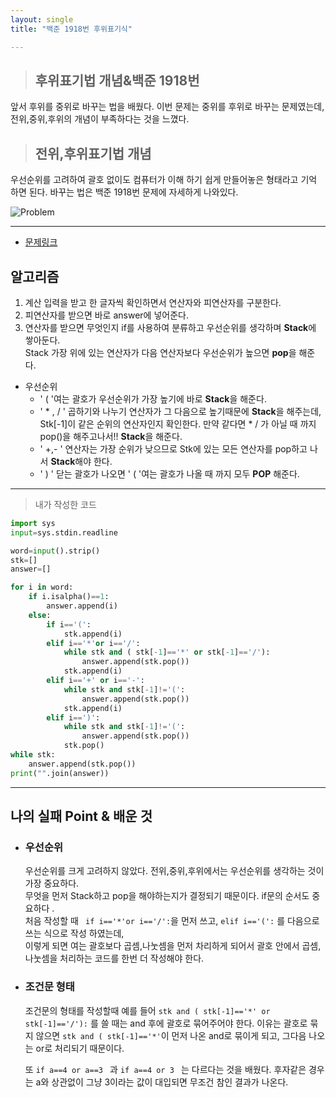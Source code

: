 ```yaml
---
layout: single
title: "백준 1918번 후위표기식"

---
```

>## 후위표기법 개념&백준 1918번

앞서 후위를 중위로 바꾸는 법을 배웠다. 이번 문제는 중위를 후위로 바꾸는 문제였는데, 전위,중위,후위의 개념이 부족하다는 것을 느꼈다. 

>## 전위,후위표기법 개념
우선순위를 고려하여 괄호 없이도 컴퓨터가 이해 하기 쉽게 만들어놓은 형태라고 기억 하면 된다. 바꾸는 법은 백준 1918번 문제에 자세하게 나와있다. 


![Problem](https://github.com/BlackHan26/BlackHan26.github.io/blob/master/1.png)
   
___

* [문제링크](https://www.acmicpc.net/problem/1918)


## 알고리즘

1. 계산 입력을 받고 한 글자씩 확인하면서 연산자와 피연산자를 구분한다.
2. 피연산자를 받으면 바로 answer에 넣어준다.
3. 연산자를 받으면 무엇인지 if를 사용하여 분류하고 우선순위를 생각하며 **Stack**에 쌓아둔다.   
   Stack 가장 위에 있는 연산자가 다음 연산자보다 우선순위가 높으면 **pop**을 해준다.
* 우선순위
   *  ' ( '여는 괄호가 우선순위가 가장 높기에 바로 **Stack**을 해준다.
   *  ' * , / ' 곱하기와 나누기 연산자가 그 다음으로 높기때문에 **Stack**을 해주는데, Stk[-1]이 같은 순위의 연산자인지 확인한다. 만약 같다면 * / 가 아닐 때 까지 pop()을 해주고나서!! **Stack**을 해준다. 
   *  ' +,- ' 연산자는 가장 순위가 낮으므로 Stk에 있는 모든 연산자를 pop하고 나서 **Stack**해야 한다. 
   *  ' ) ' 닫는 괄호가 나오면 ' ( '여는 괄호가 나올 때 까지 모두 **POP** 해준다. 
___

> 내가 작성한 코드

``` py
import sys
input=sys.stdin.readline

word=input().strip()
stk=[]
answer=[]

for i in word:
    if i.isalpha()==1:
        answer.append(i)
    else:
        if i=='(':
            stk.append(i)
        elif i=='*'or i=='/':
            while stk and ( stk[-1]=='*' or stk[-1]=='/'):
                answer.append(stk.pop())
            stk.append(i)         
        elif i=='+' or i=='-':
            while stk and stk[-1]!='(':
                answer.append(stk.pop())
            stk.append(i)
        elif i==')':
            while stk and stk[-1]!='(':
                answer.append(stk.pop())
            stk.pop()
while stk:
    answer.append(stk.pop())
print("".join(answer))
```

___

## 나의 실패 Point & 배운 것 

* ### 우선순위
   우선순위를 크게 고려하지 않았다. 전위,중위,후위에서는 우선순위를 생각하는 것이 가장 중요하다.   
   무엇을 먼저 Stack하고 pop을 해야하는지가 결정되기 때문이다. 
   if문의 순서도 중요하다 .   
   처음 작성할 때 ` if i=='*'or i=='/':`을 먼저 쓰고, `elif i=='(':` 를  다음으로 쓰는 식으로 작성 하였는데,   
   이렇게 되면 여는 괄호보다 곱셈,나눗셈을 먼저 차리하게 되어서 괄호 안에서 곱셈,나눗셈을 처리하는 코드를 한번 더 작성해야 한다. 

* ### 조건문 형태
   조건문의 형태를 작성할때 예를 들어 `stk and ( stk[-1]=='*' or stk[-1]=='/'):` 를 쓸 때는 and 후에 괄호로 묶어주어야 한다. 이유는 괄호로 묶지 않으면 `stk and ( stk[-1]=='*'`이 먼저 나온 and로 묶이게 되고, 그다음 나오는 or로 처리되기 때문이다.
   
   또 `if a==4 or a==3 ` 과 `if a==4 or 3 ` 는 다르다는 것을 배웠다.
   후자같은 경우는 a와 상관없이 그냥 3이라는 값이 대입되면 무조건 참인 결과가 나온다.
